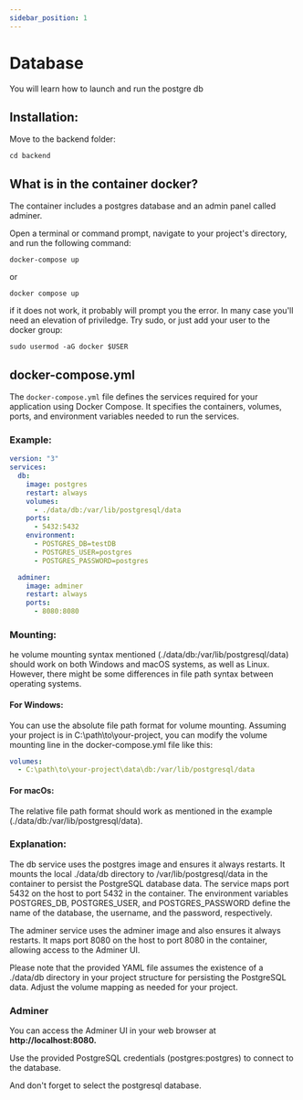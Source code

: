 ```yaml
---
sidebar_position: 1
---
```


# Database

You will learn how to launch and run the postgre db
## Installation:


Move to the backend folder:

```shell
cd backend
```


## What is in the container docker?

The container includes a postgres database and an admin panel called adminer.

Open a terminal or command prompt, navigate to your project's directory, and run the following command:
```shell
docker-compose up
```
or
```shell
docker compose up
```
if it does not work,  it probably will prompt you the error. In many case you'll need an elevation of priviledge.
Try sudo, or just add your user to the docker group:

```shell
sudo usermod -aG docker $USER 
```

## docker-compose.yml

The `docker-compose.yml` file defines the services required for your application using Docker Compose. It specifies the containers, volumes, ports, and environment variables needed to run the services.

### Example:

```yaml
version: "3"
services:
  db:
    image: postgres
    restart: always
    volumes:
      - ./data/db:/var/lib/postgresql/data
    ports:
      - 5432:5432
    environment:
      - POSTGRES_DB=testDB
      - POSTGRES_USER=postgres
      - POSTGRES_PASSWORD=postgres

  adminer:
    image: adminer
    restart: always
    ports:
      - 8080:8080
```
### Mounting:

he volume mounting syntax mentioned (./data/db:/var/lib/postgresql/data) should work on both Windows and macOS systems,
as well as Linux. However, there might be some differences in file path syntax between operating systems.
#### For Windows:

You can use the absolute file path format for volume mounting. 
Assuming your project is in C:\path\to\your-project, you can modify the volume mounting line in the docker-compose.yml file like this:
```yaml
volumes:
  - C:\path\to\your-project\data\db:/var/lib/postgresql/data
```


#### For macOs:

The relative file path format should work as mentioned in the example (./data/db:/var/lib/postgresql/data).

### Explanation:
The db service uses the postgres image and ensures it always restarts. It mounts the local ./data/db directory to /var/lib/postgresql/data in the container to persist the PostgreSQL database data. The service maps port 5432 on the host to port 5432 in the container. The environment variables POSTGRES_DB, POSTGRES_USER, and POSTGRES_PASSWORD define the name of the database, the username, and the password, respectively.

The adminer service uses the adminer image and also ensures it always restarts. It maps port 8080 on the host to port 8080 in the container, allowing access to the Adminer UI.

Please note that the provided YAML file assumes the existence of a ./data/db directory in your project structure for persisting the PostgreSQL data. Adjust the volume mapping as needed for your project.
### Adminer

You can access the Adminer UI in your web browser at **http://localhost:8080.**

Use the provided PostgreSQL credentials (postgres:postgres) to connect to the database.

And don't forget to select the postgresql database.



